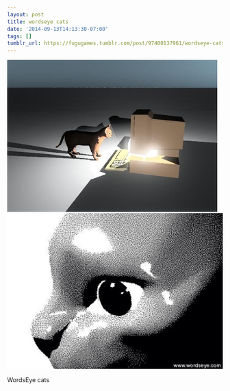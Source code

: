 ```yaml
---
layout: post
title: wordseye cats
date: '2014-09-13T14:13:30-07:00'
tags: []
tumblr_url: https://fugugames.tumblr.com/post/97400137961/wordseye-cats
---
```

 ![](/tumblr_files/tumblr_nbuqmity1l1tgne1po1_500.jpg)  
 ![](/tumblr_files/tumblr_nbuqmity1l1tgne1po2_1280.jpg)  
  

WordsEye cats

